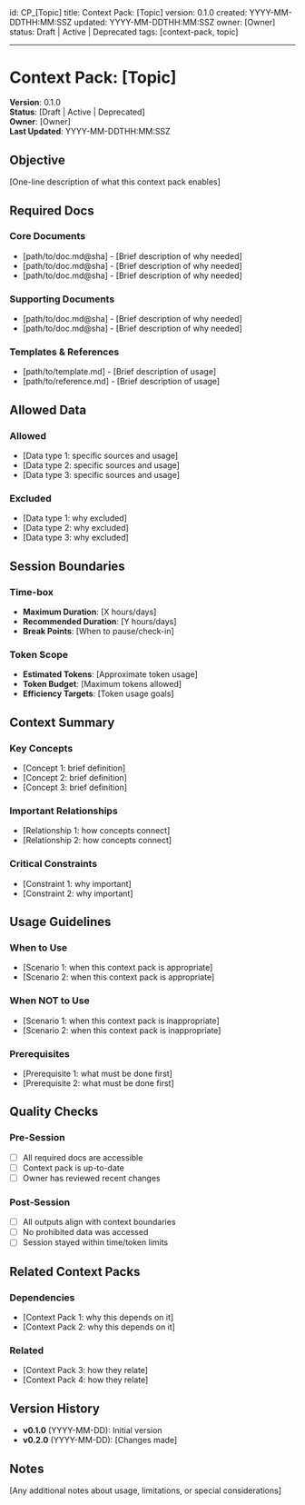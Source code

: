<!-- markdownlint-disable MD003 MD022 -->
<!-- markdownlint-disable MD041 -->

## <!-- markdownlint-disable MD025 -->

id: CP\_[Topic]
title: Context Pack: [Topic]
version: 0.1.0
created: YYYY-MM-DDTHH:MM:SSZ
updated: YYYY-MM-DDTHH:MM:SSZ
owner: [Owner]
status: Draft | Active | Deprecated
tags: [context-pack, topic]

---

# Context Pack: [Topic]

**Version**: 0.1.0  
**Status**: [Draft | Active | Deprecated]  
**Owner**: [Owner]  
**Last Updated**: YYYY-MM-DDTHH:MM:SSZ

## Objective

[One-line description of what this context pack enables]

## Required Docs

### Core Documents

- [path/to/doc.md@sha] - [Brief description of why needed]
- [path/to/doc.md@sha] - [Brief description of why needed]
- [path/to/doc.md@sha] - [Brief description of why needed]

### Supporting Documents

- [path/to/doc.md@sha] - [Brief description of why needed]
- [path/to/doc.md@sha] - [Brief description of why needed]

### Templates & References

- [path/to/template.md] - [Brief description of usage]
- [path/to/reference.md] - [Brief description of usage]

## Allowed Data

### Allowed

- [Data type 1: specific sources and usage]
- [Data type 2: specific sources and usage]
- [Data type 3: specific sources and usage]

### Excluded

- [Data type 1: why excluded]
- [Data type 2: why excluded]
- [Data type 3: why excluded]

## Session Boundaries

### Time-box

- **Maximum Duration**: [X hours/days]
- **Recommended Duration**: [Y hours/days]
- **Break Points**: [When to pause/check-in]

### Token Scope

- **Estimated Tokens**: [Approximate token usage]
- **Token Budget**: [Maximum tokens allowed]
- **Efficiency Targets**: [Token usage goals]

## Context Summary

### Key Concepts

- [Concept 1: brief definition]
- [Concept 2: brief definition]
- [Concept 3: brief definition]

### Important Relationships

- [Relationship 1: how concepts connect]
- [Relationship 2: how concepts connect]

### Critical Constraints

- [Constraint 1: why important]
- [Constraint 2: why important]

## Usage Guidelines

### When to Use

- [Scenario 1: when this context pack is appropriate]
- [Scenario 2: when this context pack is appropriate]

### When NOT to Use

- [Scenario 1: when this context pack is inappropriate]
- [Scenario 2: when this context pack is inappropriate]

### Prerequisites

- [Prerequisite 1: what must be done first]
- [Prerequisite 2: what must be done first]

## Quality Checks

### Pre-Session

- [ ] All required docs are accessible
- [ ] Context pack is up-to-date
- [ ] Owner has reviewed recent changes

### Post-Session

- [ ] All outputs align with context boundaries
- [ ] No prohibited data was accessed
- [ ] Session stayed within time/token limits

## Related Context Packs

### Dependencies

- [Context Pack 1: why this depends on it]
- [Context Pack 2: why this depends on it]

### Related

- [Context Pack 3: how they relate]
- [Context Pack 4: how they relate]

## Version History

- **v0.1.0** (YYYY-MM-DD): Initial version
- **v0.2.0** (YYYY-MM-DD): [Changes made]

## Notes

[Any additional notes about usage, limitations, or special considerations]
